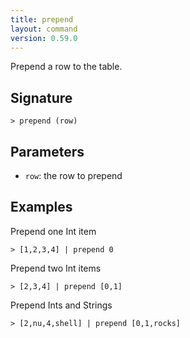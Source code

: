 ```yaml
---
title: prepend
layout: command
version: 0.59.0
---
```


Prepend a row to the table.

## Signature

```> prepend (row)```

## Parameters

 -  `row`: the row to prepend

## Examples

Prepend one Int item
```shell
> [1,2,3,4] | prepend 0
```

Prepend two Int items
```shell
> [2,3,4] | prepend [0,1]
```

Prepend Ints and Strings
```shell
> [2,nu,4,shell] | prepend [0,1,rocks]
```
